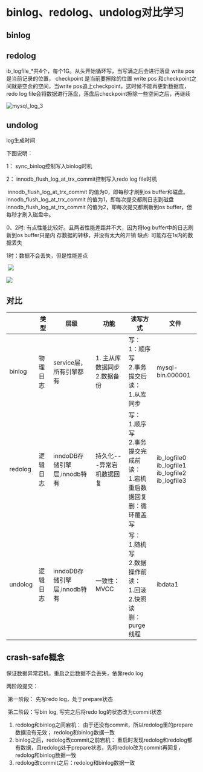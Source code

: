 # binlog、redolog、undolog对比学习

## binlog



## redolog

ib_logfile_*共4个，每个1G。从头开始循环写，当写满之后会进行落盘
write pos 是当前记录的位置，
checkpoint 是当前要擦除的位置
write pos 和checkpoint之间就是空余的空间，当write pos追上checkpoint，这时候不能再更新数据库，redo log file会将数据进行落盘，落盘后checkpoint擦除一些空间之后，再继续

![mysql_log_3](https://raw.githubusercontent.com/huan415/JavaYang/master/assets/mysql_log_3.jpg)

## undolog





log生成时间

下图说明：

1： sync_binlog控制写入binlog时机



2： innodb_flush_log_at_trx_commit控制写入redo log file时机

​       innodb_flush_log_at_trx_commit 的值为0，即每秒才刷到os buffer和磁盘。      
​       innodb_flush_log_at_trx_commit 的值为1，即每次提交都刷日志到磁盘
​       innodb_flush_log_at_trx_commit 的值为2，即每次提交都刷新到os buffer，但每秒才刷入磁盘中。

0、2时:  有点性能比较好。且两者性能差距并不大，因为将log buffer中的日志刷新到os buffer只是内        存数据的转移，并没有太大的开销
              缺点: 可能存在1s内的数据丢失

1时：数据不会丢失，但是性能差点

​      ![](https://raw.githubusercontent.com/huan415/JavaYang/master/assets/mysql_log_2.jpg)

![](https://raw.githubusercontent.com/huan415/JavaYang/master/assets/mysql_log.jpg)



## 对比

|         | 类型     | 层级                         | 功能                              | 读写方式                                                     | 文件                                                         |
| ------- | -------- | ---------------------------- | --------------------------------- | ------------------------------------------------------------ | ------------------------------------------------------------ |
| binlog  | 物理日志 | service层，所有引擎都有      | 1. 主从库数据同步<br />2.数据备份 | 写：<br />1：顺序写<br />2.事务提交后<br />读：<br />1.从库同步 | mysql-bin.000001                                             |
| redolog | 逻辑日志 | inndoDB存储引擎层,innodb特有 | 持久化---异常宕机数据回复         | 写：<br />1.顺序写<br />2.事务提交完成前<br />读：<br />1.宕机重启数据回复<br />删：循环覆盖写 | ib_logfile0<br />ib_logfile1<br />ib_logfile2<br />ib_logfile3 |
| undolog | 逻辑日志 | inndoDB存储引擎层,innodb特有 | 一致性：MVCC                      | 写：<br />1.随机写<br />2.数据操作前<br />读：<br />1.回滚<br />2.快照读<br />删：purge线程 | ibdata1                                                      |



## crash-safe概念

   保证数据异常宕机，重启之后数据不会丢失，依靠redo log

   两阶段提交：

​           第一阶段： 先写redo log，处于prepare状态

​            第二阶段：写bin log, 写完之后将redo log的状态改为commit状态

1. redolog和binlog之间宕机： 由于还没有commit，所以redolog里的prepare数据没有无效； 
                                                      redolog和binlog数据一致
2. binlog之后，redolog改commit之前宕机： 重启时发现redolog和redolog都有数据，且redolog处于prepare状态，先将redolo改为commit再回复，redolog和binlog数据一致
3. redolog改commit之后：redolog和binlog数据一致